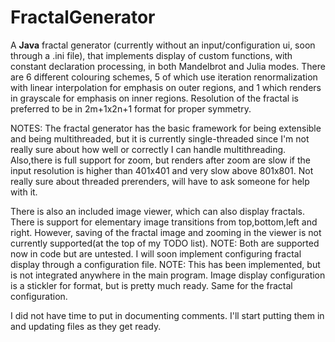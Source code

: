 # FractalGenerator
<html>
A <b>Java</b> fractal generator (currently without an input/configuration ui, soon through a .ini file),
that implements display of custom functions,
with constant declaration processing, in both Mandelbrot and Julia modes.
There are 6 different colouring schemes, 5 of which use iteration renormalization with linear interpolation for emphasis on outer regions,
and 1 which renders in grayscale for emphasis on inner regions.
Resolution of the fractal is preferred to be in 2m+1x2n+1 format for proper symmetry.
<p>
    NOTES:
    The fractal generator has the basic framework for being extensible and being multithreaded, but it is currently single-threaded since I'm not
    really sure about how well or correctly I can handle multithreading.
    Also,there is full support for zoom, but renders after zoom are slow if the input resolution is higher than 401x401 and very slow above 801x801.
    Not really sure about threaded prerenders, will have to ask someone for help with it.
</p>

<p>
   There is also an included image viewer, which can also display fractals.
    There is support for elementary image transitions from top,bottom,left and right.
    However, saving of the fractal image and zooming in the viewer is not currently supported(at the top of my TODO list).
    NOTE:
    Both are supported now in code but are untested.
    I will soon implement configuring fractal display through a configuration file.
    NOTE:
    This has been implemented, but is not integrated anywhere in the main program.
    Image display configuration is a stickler for format, but is pretty much ready.
    Same for the fractal configuration.
</p>

<p>
  I did not have time to put in documenting comments. I'll start putting them in and updating files as they get ready.
</p>
</html>
